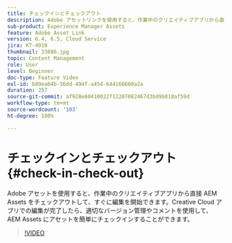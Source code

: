 ```yaml
---
title: チェックインとチェックアウト
description: Adobe アセットリンクを使用すると、作業中のクリエイティブアプリから直接 AEM Assets をチェックアウトして、すぐに編集を開始できます。Creative Cloud アプリでの編集が完了したら、適切なバージョン管理やコメントを使用して、AEM Assets にアセットを簡単にチェックインすることができます。
sub-product: Experience Manager Assets
feature: Adobe Asset Link
version: 6.4, 6.5, Cloud Service
jira: KT-4910
thumbnail: 33886.jpg
topic: Content Management
role: User
level: Beginner
doc-type: Feature Video
exl-id: b89ea04b-56dd-494f-a454-644166660a2a
duration: 257
source-git-commit: af928e60410022f12207082467d3bd9b818af59d
workflow-type: tm+mt
source-wordcount: '103'
ht-degree: 100%

---
```


# チェックインとチェックアウト {#check-in-check-out}

Adobe アセットを使用すると、作業中のクリエイティブアプリから直接 AEM Assets をチェックアウトして、すぐに編集を開始できます。Creative Cloud アプリでの編集が完了したら、適切なバージョン管理やコメントを使用して、AEM Assets にアセットを簡単にチェックインすることができます。

>[!VIDEO](https://video.tv.adobe.com/v/33886?quality=12&learn=on)

